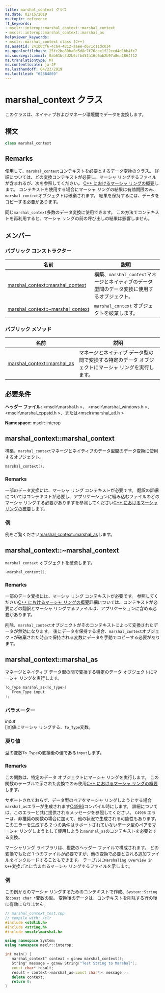 ```yaml
---
title: marshal_context クラス
ms.date: 01/16/2019
ms.topic: reference
f1_keywords:
- msclr::interop::marshal_context::marshal_context
- msclr::interop::marshal_context::marshal_as
helpviewer_keywords:
- msclr::marshal_context class [C++]
ms.assetid: 241b0cf6-4ca4-4812-aaee-d671c11dc034
ms.openlocfilehash: 25fc2be80ba0e5d8c7f76cee1f22eed4d1bb4fc7
ms.sourcegitcommit: 0ab61bc3d2b6cfbd52a16c6ab2b97a8ea1864f12
ms.translationtype: MT
ms.contentlocale: ja-JP
ms.lasthandoff: 04/23/2019
ms.locfileid: "62384869"
---
```

# <a name="marshalcontext-class"></a>marshal_context クラス

このクラスは、ネイティブおよびマネージ環境間でデータを変換します。

## <a name="syntax"></a>構文

```cpp
class marshal_context
```

## <a name="remarks"></a>Remarks

使用して、`marshal_context`コンテキストを必要とするデータ変換のクラス。 詳細については、どの変換コンテキストが必要し、マーシャ リングするファイルが含まれるが、次を参照してください。 [C++ におけるマーシャ リングの概要](../dotnet/overview-of-marshaling-in-cpp.md)します。 コンテキストを使用する場合にマーシャ リングの結果は有効期限のみ、`marshal_context`オブジェクトは破棄されます。 結果を保持するには、データをコピーする必要があります。

同じ`marshal_context`多数のデータ変換に使用できます。 この方法でコンテキストを再利用すると、マーシャ リングの前の呼び出しの結果は影響しません。

## <a name="members"></a>メンバー

### <a name="public-constructors"></a>パブリック コンストラクター

|名前|説明| 
|---------|-----------| 
|[marshal_context::marshal_context](#marshal-context)|構築、`marshal_context`マネージとネイティブのデータ型間のデータ変換に使用するオブジェクト。| 
|[marshal_context::~marshal_context](#tilde-marshal-context)|`marshal_context` オブジェクトを破棄します。| 

### <a name="public-methods"></a>パブリック メソッド

|名前|説明| 
|---------|-----------| 
|[marshal_context::marshal_as](#marshal-as)|マネージとネイティブ データ型の間で変換する特定のデータ オブジェクトにマーシャ リングを実行します。| 


## <a name="requirements"></a>必要条件

**ヘッダー ファイル:** \<msclr\marshal.h >、 \<msclr\marshal_windows.h >、 \<msclr\marshal_cppstd.h >、または\<msclr\marshal_atl.h >

**Namespace:** msclr::interop

## <a name="marshal-context"></a>marshal_context::marshal_context

構築、`marshal_context`マネージとネイティブのデータ型間のデータ変換に使用するオブジェクト。

```cpp
marshal_context();
```

### <a name="remarks"></a>Remarks

一部のデータ変換には、マーシャ リング コンテキストが必要です。 翻訳の詳細についてはコンテキストが必要し、アプリケーションに組み込むファイルのどのマーシャ リングする必要がありますを参照してください[C++ におけるマーシャ リングの概要](../dotnet/overview-of-marshaling-in-cpp.md)します。

### <a name="example"></a>例

例をご覧ください[marshal_context::marshal_as](../dotnet/marshal-context-marshal-as.md)します。


## <a name="tilde-marshal-context"></a>marshal_context::~marshal_context

`marshal_context` オブジェクトを破棄します。

```cpp
~marshal_context();
```

### <a name="remarks"></a>Remarks

一部のデータ変換には、マーシャ リング コンテキストが必要です。 参照してください[C++ におけるマーシャ リングの概要](../dotnet/overview-of-marshaling-in-cpp.md)詳細については、コンテキストが必要にどの翻訳とマーシャ リングするファイルは、アプリケーションに含める必要があります。

削除、`marshal_context`オブジェクトがそのコンテキストによって変換されたデータが無効になります。 後にデータを保持する場合、`marshal_context`オブジェクトが破棄された時点で保持される変数にデータを手動でコピーする必要があります。

## <a name="marshal-as"></a>marshal_context::marshal_as

マネージとネイティブ データ型の間で変換する特定のデータ オブジェクトにマーシャ リングを実行します。

```cpp
To_Type marshal_as<To_Type>(
   From_Type input
);
```

### <a name="parameters"></a>パラメーター

*input*<br/>
[in]値にマーシャ リングする、`To_Type`変数。

### <a name="return-value"></a>戻り値

型の変数`To_Type`の変換後の値である`input`します。

### <a name="remarks"></a>Remarks

この関数は、特定のデータ オブジェクトにマーシャ リングを実行します。 この関数のテーブルで示された変換でのみ使用[C++ におけるマーシャ リングの概要](../dotnet/overview-of-marshaling-in-cpp.md)します。

サポートされておらず、データ型のペアをマーシャ リングしようとする場合`marshal_as`エラーが生成されます[C4996](../error-messages/compiler-warnings/compiler-warning-level-3-c4996.md)コンパイル時にします。 詳細については、このエラーと共に提供されるメッセージを参照してください。 `C4996` エラーは、非推奨の関数の場合に加えて、他の状況で生成される可能性もあります。 このエラーを生成する 2 つの条件はサポートされていないデータ型のペアをマーシャ リングしようとして使用しようと`marshal_as`のコンテキストを必要とする変換。

マーシャリング ライブラリは、複数のヘッダー ファイルで構成されます。 どの変換でもただ 1 つのファイルが必要ですが、他の変換で必要とされる追加ファイルをインクルードすることもできます。 テーブルに`Marshaling Overview in C++`変換ごとに含まれるマーシャ リングするファイルを示します。

### <a name="example"></a>例

この例からのマーシャ リングするためのコンテキストで作成、`System::String`を`const char *`変数の型。 変換後のデータは、コンテキストを削除する行の後に有効になりません。

```cpp
// marshal_context_test.cpp
// compile with: /clr
#include <stdlib.h>
#include <string.h>
#include <msclr\marshal.h>

using namespace System;
using namespace msclr::interop;

int main() {
   marshal_context^ context = gcnew marshal_context();
   String^ message = gcnew String("Test String to Marshal");
   const char* result;
   result = context->marshal_as<const char*>( message );
   delete context;
   return 0;
}
```